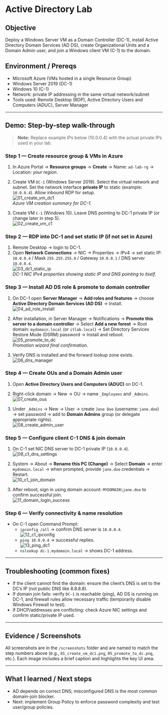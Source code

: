 # Active Directory Lab

## Objective
Deploy a Windows Server VM as a Domain Controller (DC-1), install Active Directory Domain Services (AD DS), create Organizational Units and a Domain Admin user, and join a Windows client VM (C-1) to the domain.

## Environment / Prereqs
- Microsoft Azure (VMs hosted in a single Resource Group)
- Windows Server 2019 (DC-1)
- Windows 10 (C-1)
- Network: private IP addressing in the same virtual network/subnet
- Tools used: Remote Desktop (RDP), Active Directory Users and Computers (ADUC), Server Manager

---

## Demo: Step-by-step walk-through

> **Note:** Replace example IPs below (10.0.0.4) with the actual private IPs used in your lab.

### Step 1 — Create resource group & VMs in Azure
1. In Azure Portal → **Resource groups** → **Create** → Name: `ad-lab-rg` → Location: *your region*.  
2. Create VM `DC-1` (Windows Server 2019). Select the virtual network and subnet. Set the network interface **private IP** to static (example: `10.0.0.4`). Allow inbound RDP for setup.  
   ![01_create_vm_dc1](./screenshots/01_create_vm_dc1.png)  
   *Azure VM creation summary for DC-1.*

3. Create VM `C-1` (Windows 10). Leave DNS pointing to DC-1 private IP (or change later in step 5).  
   ![02_create_vm_c1](./screenshots/02_create_vm_c1.png)

### Step 2 — RDP into DC-1 and set static IP (if not set in Azure)
1. Remote Desktop → login to DC-1.  
2. Open **Network Connections** → NIC → Properties → IPv4 → set static IP: `10.0.0.4` / Mask `255.255.255.0` / Gateway `10.0.0.1` / DNS server `10.0.0.4`.  
   ![03_dc1_static_ip](./screenshots/03_dc1_static_ip.png)  
   *DC-1 NIC IPv4 properties showing static IP and DNS pointing to itself.*

### Step 3 — Install AD DS role & promote to domain controller
1. On DC-1 open **Server Manager** → **Add roles and features** → choose **Active Directory Domain Services (AD DS)** → Install.  
   ![04_ad_role_install](./screenshots/04_ad_role_install.png)

2. After installation, in Server Manager → Notifications → **Promote this server to a domain controller** → Select **Add a new forest** → Root domain: `mydomain.local` (or `itlab.local`) → Set Directory Services Restore Mode (DSRM) password → Install and reboot.  
   ![05_promote_to_dc](./screenshots/05_promote_to_dc.png)  
   *Promotion wizard final confirmation.*

3. Verify DNS is installed and the forward lookup zone exists.  
   ![06_dns_manager](./screenshots/06_dns_manager.png)

### Step 4 — Create OUs and a Domain Admin user
1. Open **Active Directory Users and Computers (ADUC)** on DC-1.  
2. Right-click domain → New → OU → name `_Employees` and `_Admins`.  
   ![07_create_ous](./screenshots/07_create_ous.png)

3. Under `_Admins` → New → User → create `Jane Doe` (username: `jane.doe`) → set password → add to **Domain Admins** group (or delegate appropriate rights).  
   ![08_create_admin_user](./screenshots/08_create_admin_user.png)

### Step 5 — Configure client C-1 DNS & join domain
1. On C-1 set NIC DNS server to DC-1 private IP (`10.0.0.4`).  
   ![09_c1_dns_settings](./screenshots/09_c1_dns_settings.png)

2. System → About → **Rename this PC (Change)** → Select **Domain** → enter `mydomain.local` → when prompted, provide `jane.doe` credentials → Restart.  
   ![10_c1_join_domain](./screenshots/10_c1_join_domain.png)

3. After reboot, sign in using domain account: `MYDOMAIN\jane.doe` to confirm successful join.  
   ![11_domain_login_success](./screenshots/11_domain_login_success.png)

### Step 6 — Verify connectivity & name resolution
- On C-1 open Command Prompt:
  - `ipconfig /all` → confirm DNS server is `10.0.0.4`.  
    ![12_c1_ipconfig](./screenshots/12_c1_ipconfig.png)
  - `ping 10.0.0.4` → successful replies.  
    ![13_ping_dc1](./screenshots/13_ping_dc1.png)
  - `nslookup dc-1.mydomain.local` → shows DC-1 address.

---

## Troubleshooting (common fixes)
- If the client cannot find the domain: ensure the client’s DNS is set to the DC’s IP (not public DNS like 8.8.8.8).  
- If domain join fails: verify `DC-1` is reachable (ping), AD DS is running on DC-1, and firewall rules allow necessary traffic (temporarily disable Windows Firewall to test).  
- If DHCP/addresses are conflicting: check Azure NIC settings and confirm static/private IP used.

---

## Evidence / Screenshots
All screenshots are in the `/screenshots` folder and are named to match the step numbers above (e.g., `01_create_vm_dc1.png`, `05_promote_to_dc.png`, etc.). Each image includes a brief caption and highlights the key UI area.

---

## What I learned / Next steps
- AD depends on correct DNS; misconfigured DNS is the most common domain-join blocker.  
- Next: implement Group Policy to enforce password complexity and test user/group policies.